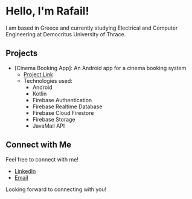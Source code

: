 # Hello, I'm Rafail!

I am based in Greece and currently studying Electrical and Computer Engineering at Democritus University of Thrace.

## Projects

- [Cinema Booking App]: An Android app for a cinema booking system
  - [Project Link](https://github.com/rafailpapastamou/cinema-booking-app)
  - Technologies used:
    - Android
    - Kotlin
    - Firebase Authentication
    - Firebase Realtime Database
    - Firebase Cloud Firestore
    - Firebase Storage
    - JavaMail API

## Connect with Me

Feel free to connect with me!

- [LinkedIn](https://www.linkedin.com/in/rafail-papastamou/)
- [Email](mailto:rafail.papastamou@gmail.com)

Looking forward to connecting with you!
